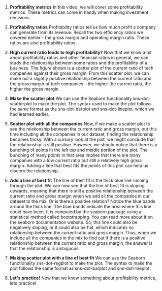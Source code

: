 1. **Profitability metrics**
In this video, we will cover some profitability metrics. These metrics can come in handy when making investment decisions.

2. **Profitability ratios**
Profitability ratios tell us how much profit a company can generate from its revenue. Recall the two efficiency ratios we covered earlier - the gross margin and operating margin ratio. These ratios are also profitability ratios.

3. **High current ratio leads to high profitability?**
Now that we know a bit about profitability ratios and other financial ratios in general, we can study the relationship between some ratios and the profitability of a business. The figure shown is a scatter plot of the current ratio of tech companies against their gross margin. From this scatter plot, we can make out a slightly positive relationship between the current ratio and the gross margin of tech companies - the higher the current ratio, the higher the gross margin.

4. **Make the scatter plot**
We can use the Seaborn functionality sns-dot-scatterplot to make the plot. The syntax used to make the plot follows the same format as the sns-dot-barplot and sns-dot-lineplot, which we had learned earlier.

5. **Scatter plot with all the companies**
Now, if we make a scatter plot to see the relationship between the current ratio and gross margin, but this time including all the companies in our dataset, finding the relationship becomes tricky. With a cursory look at the plot, we might conclude that the relationship is still positive. However, we should notice that there is a bunching of points in the left top and middle portion of the plot. The bunching of many points in that area implies that there are many companies with a low current ratio but still a relatively high gross margin. Adding a line that best fits the points of this plot can help us discern the relationship.

6. **Add a line of best fit**
The line of best fit is the thick blue line running through the plot. We can now see that the line of best fit is sloping upwards, meaning that there is still a positive relationship between the current ratio and gross margin when we add all the companies in our dataset to the mix. Or is there a positive relation? Notice the blue bands around the thick line. The blue bands indicate the area where this line could have been. It is computed by the seaborn package using a statistical method called bootstrapping. You can read more about it on the seaborn documentation website. So, this line could also be negatively sloping, or it could also be flat, which indicates no relationship between the current ratio and gross margin. Thus, when we include all the companies in the mix to find out if there is a positive relationship between the current ratio and gross margin, the answer is that the relationship is ambiguous.

7. **Making scatter plot with a line of best fit**
We can use the Seaborn functionality sns-dot-regplot to make the plot. The syntax to make the plot follows the same format as sns-dot-barplot and sns-dot-lineplot.

8. **Let's practice!**
Now that we know something about profitability metrics, lets practice!